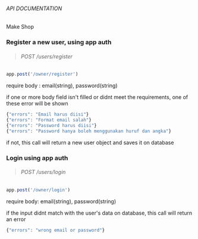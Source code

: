 ###### API DOCUMENTATION

Make Shop

### Register a new user, using app auth

> ###### POST  /users/register

```javascript
app.post('/owner/register')
```

require body : email(string), password(string)

if one or more body field isn't filled or didnt meet the requirements, one of these error will be shown

```javascript
{"errors": "Email harus diisi"}
{"errors": "Format email salah"}
{"errors": "Password harus diisi"}
{"errors": "Password hanya boleh menggunakan huruf dan angka"}
```

if not, this call will return a new user object and saves it on database

### Login using app auth

> ###### POST /users/login

```javascript
app.post('/owner/login')
```

require body: email(string), password(string)

if the input didnt match with the user's data on database, this call will return an error

```javascript
{"errors": "wrong email or password"}
```